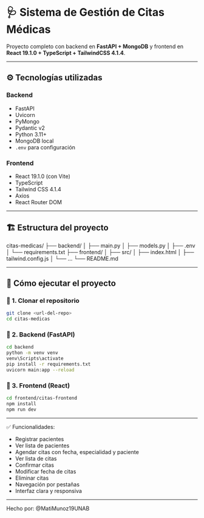 # 🩺 Sistema de Gestión de Citas Médicas

Proyecto completo con backend en **FastAPI + MongoDB** y frontend en **React 19.1.0 + TypeScript + TailwindCSS 4.1.4**.

---

## ⚙️ Tecnologías utilizadas

### Backend
- FastAPI
- Uvicorn
- PyMongo
- Pydantic v2
- Python 3.11+
- MongoDB local
- `.env` para configuración

### Frontend
- React 19.1.0 (con Vite)
- TypeScript
- Tailwind CSS 4.1.4
- Axios
- React Router DOM

---

## 🏗️ Estructura del proyecto
citas-medicas/
├── backend/
│   ├── main.py
│   ├── models.py
│   ├── .env
│   └── requirements.txt
├── frontend/
│   ├── src/
│   ├── index.html
│   ├── tailwind.config.js
│   └── ...
└── README.md

---

## 🚀 Cómo ejecutar el proyecto

### 🔹 1. Clonar el repositorio

```bash
git clone <url-del-repo>
cd citas-medicas
```

### 🔹 2. Backend (FastAPI)

```bash
cd backend
python -m venv venv
venv\Scripts\activate
pip install -r requirements.txt
uvicorn main:app --reload
```

### 🔹 3. Frontend (React)

```bash
cd frontend/citas-frontend
npm install
npm run dev
```

---

✅ Funcionalidades:

- Registrar pacientes
- Ver lista de pacientes
- Agendar citas con fecha, especialidad y paciente
- Ver lista de citas
- Confirmar citas
- Modificar fecha de citas
- Eliminar citas
- Navegación por pestañas
- Interfaz clara y responsiva

---

Hecho por: @MatiMunoz19UNAB
